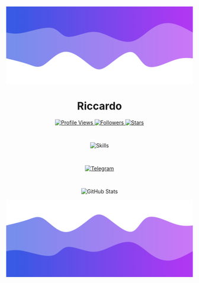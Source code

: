 ![Header](./header.png)

<h1 align="center">Riccardo</h1>

<p align="center">
  <a href="https://github.com/ersigne">
    <img height="25" src="https://api.visitorbadge.io/api/VisitorHit?user=ersigne&countColorcountColor&countColor=%23006EFF" alt="Profile Views"/>
  </a>
  <a href="https://github.com/ersigne?tab=followers">
    <img height="25" src="https://img.shields.io/github/followers/ersigne?color=4a12ba&style=for-the-badge&logo=github&label=Follow" alt="Followers"/>
  </a>
  <a href="https://github.com/ersigne?tab=stars">
    <img height="25" src="https://img.shields.io/github/stars/ersigne?color=f429ff&style=for-the-badge&logo=github&label=Stars" alt="Stars"/>
  </a>
</p>

<br>

<p align="center">
  <img src="https://skillicons.dev/icons?i=py,c,nodejs,java,cpp" alt="Skills"/>
</p>

<br>

<p align="center">
  <a href="https://t.me/ersigne" target="_blank">
    <img src="https://img.shields.io/badge/Telegram-Join%20Me-0088cc?style=for-the-badge&logo=telegram&logoColor=white" alt="Telegram"/>
  </a>
</p>

<br>

<p align="center">
  <img src="https://github-readme-stats.vercel.app/api/?username=ersigne&title_color=674fc9&text_color=9f9f9f&show_icons=true&bg_color=00000000&hide_border=true&icon_color=674fc9&hide_title=true&count_private=true" alt="GitHub Stats"/>
</p>

![Footer](./footer.png)

